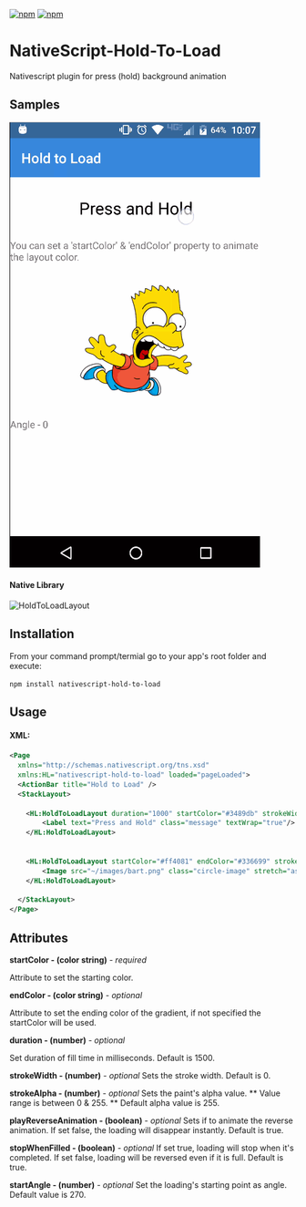[![npm](https://img.shields.io/npm/v/nativescript-hold-to-load.svg)](https://www.npmjs.com/package/nativescript-hold-to-load)
[![npm](https://img.shields.io/npm/dt/nativescript-hold-to-load.svg?label=npm%20downloads)](https://www.npmjs.com/package/nativescript-hold-to-load)

# NativeScript-Hold-To-Load
Nativescript plugin for press (hold) background animation

## Samples

![Demo](screens/demo.gif)

#### Native Library
![HoldToLoadLayout](https://github.com/melihaksoy/HoldToLoadLayout)

## Installation
From your command prompt/termial go to your app's root folder and execute:

`npm install nativescript-hold-to-load`


## Usage
#### XML:
```XML
<Page 
  xmlns="http://schemas.nativescript.org/tns.xsd" 
  xmlns:HL="nativescript-hold-to-load" loaded="pageLoaded">
  <ActionBar title="Hold to Load" />
  <StackLayout>
    
    <HL:HoldToLoadLayout duration="1000" startColor="#3489db" strokeWidth="50" stopWhenFilled="true" holdComplete="{{ completed }}" holdReset="{{ reset }}">
        <Label text="Press and Hold" class="message" textWrap="true"/>
    </HL:HoldToLoadLayout>


    <HL:HoldToLoadLayout startColor="#ff4081" endColor="#336699" strokeWidth="120" strokeAlpha="225" holdComplete="{{ completed }}" holdReset="{{ reset }}" angleChange="{{ angleChange }}">
        <Image src="~/images/bart.png" class="circle-image" stretch="aspectFit" />
    </HL:HoldToLoadLayout>

  </StackLayout>
</Page>

```



## Attributes
**startColor - (color string)** - *required*

Attribute to set the starting color.
 
**endColor - (color string)** - *optional*

Attribute to set the ending color of the gradient, if not specified the startColor will be used.

**duration - (number)** - *optional*

Set duration of fill time in milliseconds. Default is 1500.


**strokeWidth - (number)** - *optional*
Sets the stroke width. Default is 0.

**strokeAlpha - (number)** - *optional*
Sets the paint's alpha value. ** Value range is between 0 & 255. ** Default alpha value is 255.

**playReverseAnimation - (boolean)** - *optional*
Sets if to animate the reverse animation. If set false, the loading will disappear instantly. Default is true.

**stopWhenFilled - (boolean)** - *optional*
If set true, loading will stop when it's completed. If set false, loading will be reversed even if it is full. Default is true.

**startAngle - (number)** - *optional*
Set the loading's starting point as angle. Default value is 270.
